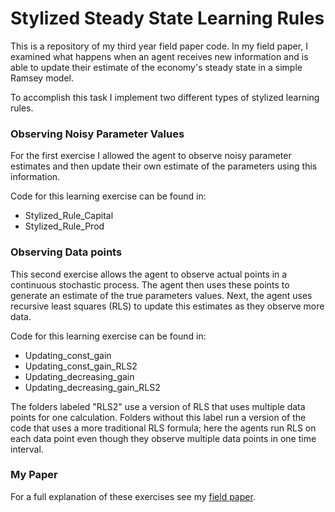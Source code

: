 # Stylized Steady State Learning Rules 

This is a repository of my third year field paper code. 
In my field paper, 
I examined what happens when an agent receives new information and is able to update their estimate of the economy's steady state in a simple Ramsey model. 

To accomplish this task I implement two different types of stylized learning rules. 

### Observing Noisy Parameter Values 

For the first exercise I allowed the agent to observe noisy parameter estimates and then update their own estimate of the parameters using this information. 

Code for this learning exercise can be found in: 

- Stylized_Rule_Capital
- Stylized_Rule_Prod 

### Observing Data points 

This second exercise allows the agent to observe actual points in a continuous stochastic process. 
The agent then uses these points to generate an estimate of the true parameters values. 
Next, the agent uses recursive least squares (RLS) to update this estimates as they observe more data. 

Code for this learning exercise can be found in: 

- Updating_const_gain
- Updating_const_gain_RLS2 
- Updating_decreasing_gain
- Updating_decreasing_gain_RLS2 

The folders labeled "RLS2" use a version of RLS that uses multiple data points for one calculation. 
Folders without this label run a version of the code that uses a more traditional RLS formula; 
here the agents run RLS on each data point even though they observe multiple data points in one time interval. 

### My Paper 
For a full explanation of these exercises see my [field paper](https://chandlerlester.com/images/Field-Paper-2019-06-20.pdf). 
